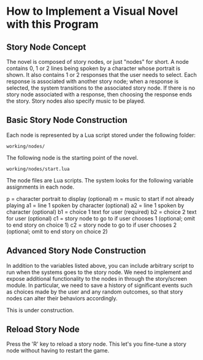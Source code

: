 # How to Implement a Visual Novel with this Program

## Story Node Concept

The novel is composed of story nodes, or just "nodes" for short.
A node contains 0, 1 or 2 lines being spoken by a character
whose portrait is shown. It also contains 1 or 2 responses that
the user needs to select.  Each response is associated with another
story node; when a response is selected, the system transitions
to the associated story node. If there is no story node
associated with a response, then choosing the response ends the story.
Story nodes also specify music to be played.

## Basic Story Node Construction

Each node is represented by a Lua script stored under the
following folder:

    working/nodes/

The following node is the starting point of the novel.

    working/nodes/start.lua

The node files are Lua scripts.  The system looks for the following
variable assignments in each node.

p = character portrait to display (optional)
m = music to start if not already playing
a1 = line 1 spoken by character (optional)
a2 = line 1 spoken by character (optional)
b1 = choice 1 text for user (required)
b2 = choice 2 text for user (optional)
c1 = story node to go to if user chooses 1 (optional; omit to end story on choice 1)
c2 = story node to go to if user chooses 2 (optional; omit to end story on choice 2)

## Advanced Story Node Construction

In addition to the variables listed above, you can include arbitrary script to run
when the systems goes to the story node.  We need to implement and expose additional
functionality to the nodes in through the story/screen module. In particular,
we need to save a history of significant events such as choices made by the user
and any random outcomes, so that story nodes can alter their behaviors accordingly.

This is under construction.

## Reload Story Node

Press the 'R' key to reload a story node.
This let's you fine-tune a story node without having to restart
the game.


